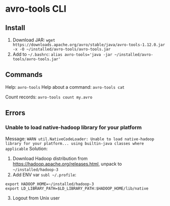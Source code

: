 # avro-tools CLI

## Install
1. Download JAR: `wget https://downloads.apache.org/avro/stable/java/avro-tools-1.12.0.jar -x -O ~/installed/avro-tools/avro-tools.jar`
2. Add to `~/.bashrc`: `alias avro-tools='java -jar ~/installed/avro-tools/avro-tools.jar'`

## Commands
Help: `avro-tools`
Help about a command: `avro-tools cat`

Count records: `avro-tools count my.avro`

## Errors 
### Unable to load native-hadoop library for your platform
Message: `WARN util.NativeCodeLoader: Unable to load native-hadoop library for your platform... using builtin-java classes where applicable`
Solution:
1. Download Hadoop distribution from https://hadoop.apache.org/releases.html, unpack to `~/installed/hadoop-3`
2. Add ENV var `subl ~/.profile`:
```
export HADOOP_HOME=~/installed/hadoop-3
export LD_LIBRARY_PATH=$LD_LIBRARY_PATH:$HADOOP_HOME/lib/native
```
3. Logout from Unix user
